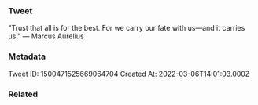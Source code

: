### Tweet
"Trust that all is for the best. For we carry our fate with us—and it carries us." — Marcus Aurelius

### Metadata
Tweet ID: 1500471525669064704
Created At: 2022-03-06T14:01:03.000Z

### Related

